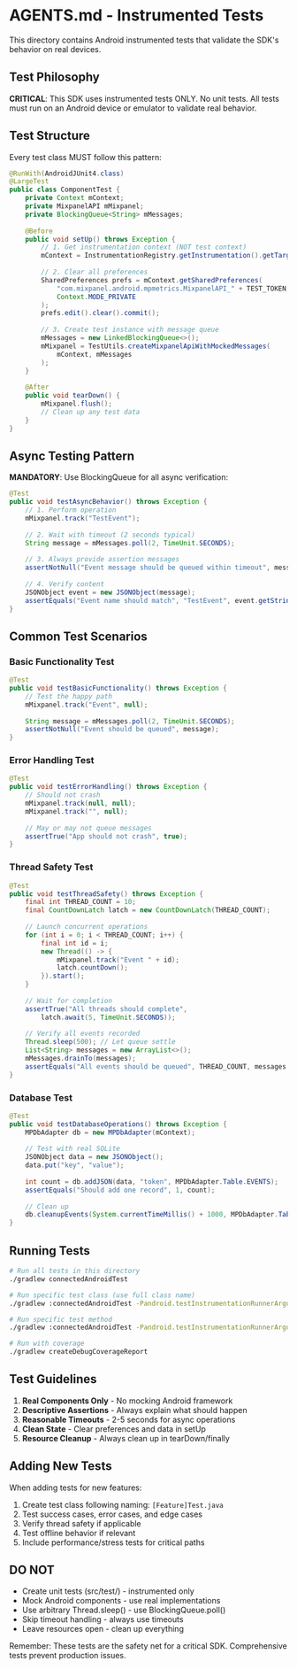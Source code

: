 # AGENTS.md - Instrumented Tests

This directory contains Android instrumented tests that validate the SDK's behavior on real devices.

## Test Philosophy

**CRITICAL**: This SDK uses instrumented tests ONLY. No unit tests. All tests must run on an Android device or emulator to validate real behavior.

## Test Structure

Every test class MUST follow this pattern:

```java
@RunWith(AndroidJUnit4.class)
@LargeTest
public class ComponentTest {
    private Context mContext;
    private MixpanelAPI mMixpanel;
    private BlockingQueue<String> mMessages;
    
    @Before
    public void setUp() throws Exception {
        // 1. Get instrumentation context (NOT test context)
        mContext = InstrumentationRegistry.getInstrumentation().getTargetContext();
        
        // 2. Clear all preferences
        SharedPreferences prefs = mContext.getSharedPreferences(
            "com.mixpanel.android.mpmetrics.MixpanelAPI_" + TEST_TOKEN,
            Context.MODE_PRIVATE
        );
        prefs.edit().clear().commit();
        
        // 3. Create test instance with message queue
        mMessages = new LinkedBlockingQueue<>();
        mMixpanel = TestUtils.createMixpanelApiWithMockedMessages(
            mContext, mMessages
        );
    }
    
    @After
    public void tearDown() {
        mMixpanel.flush();
        // Clean up any test data
    }
}
```

## Async Testing Pattern

**MANDATORY**: Use BlockingQueue for all async verification:

```java
@Test
public void testAsyncBehavior() throws Exception {
    // 1. Perform operation
    mMixpanel.track("TestEvent");
    
    // 2. Wait with timeout (2 seconds typical)
    String message = mMessages.poll(2, TimeUnit.SECONDS);
    
    // 3. Always provide assertion messages
    assertNotNull("Event message should be queued within timeout", message);
    
    // 4. Verify content
    JSONObject event = new JSONObject(message);
    assertEquals("Event name should match", "TestEvent", event.getString("event"));
}
```

## Common Test Scenarios

### Basic Functionality Test
```java
@Test
public void testBasicFunctionality() throws Exception {
    // Test the happy path
    mMixpanel.track("Event", null);
    
    String message = mMessages.poll(2, TimeUnit.SECONDS);
    assertNotNull("Event should be queued", message);
}
```

### Error Handling Test
```java
@Test
public void testErrorHandling() throws Exception {
    // Should not crash
    mMixpanel.track(null, null);
    mMixpanel.track("", null);
    
    // May or may not queue messages
    assertTrue("App should not crash", true);
}
```

### Thread Safety Test
```java
@Test
public void testThreadSafety() throws Exception {
    final int THREAD_COUNT = 10;
    final CountDownLatch latch = new CountDownLatch(THREAD_COUNT);
    
    // Launch concurrent operations
    for (int i = 0; i < THREAD_COUNT; i++) {
        final int id = i;
        new Thread(() -> {
            mMixpanel.track("Event " + id);
            latch.countDown();
        }).start();
    }
    
    // Wait for completion
    assertTrue("All threads should complete", 
        latch.await(5, TimeUnit.SECONDS));
    
    // Verify all events recorded
    Thread.sleep(500); // Let queue settle
    List<String> messages = new ArrayList<>();
    mMessages.drainTo(messages);
    assertEquals("All events should be queued", THREAD_COUNT, messages.size());
}
```

### Database Test
```java
@Test
public void testDatabaseOperations() throws Exception {
    MPDbAdapter db = new MPDbAdapter(mContext);
    
    // Test with real SQLite
    JSONObject data = new JSONObject();
    data.put("key", "value");
    
    int count = db.addJSON(data, "token", MPDbAdapter.Table.EVENTS);
    assertEquals("Should add one record", 1, count);
    
    // Clean up
    db.cleanupEvents(System.currentTimeMillis() + 1000, MPDbAdapter.Table.EVENTS);
}
```

## Running Tests

```bash
# Run all tests in this directory
./gradlew connectedAndroidTest

# Run specific test class (use full class name)
./gradlew :connectedAndroidTest -Pandroid.testInstrumentationRunnerArguments.class=com.mixpanel.android.mpmetrics.MixpanelBasicTest

# Run specific test method
./gradlew :connectedAndroidTest -Pandroid.testInstrumentationRunnerArguments.class=com.mixpanel.android.mpmetrics.MixpanelBasicTest#testEventQueuing

# Run with coverage
./gradlew createDebugCoverageReport
```

## Test Guidelines

1. **Real Components Only** - No mocking Android framework
2. **Descriptive Assertions** - Always explain what should happen
3. **Reasonable Timeouts** - 2-5 seconds for async operations
4. **Clean State** - Clear preferences and data in setUp
5. **Resource Cleanup** - Always clean up in tearDown/finally

## Adding New Tests

When adding tests for new features:

1. Create test class following naming: `[Feature]Test.java`
2. Test success cases, error cases, and edge cases
3. Verify thread safety if applicable
4. Test offline behavior if relevant
5. Include performance/stress tests for critical paths

## DO NOT

- Create unit tests (src/test/) - instrumented only
- Mock Android components - use real implementations
- Use arbitrary Thread.sleep() - use BlockingQueue.poll()
- Skip timeout handling - always use timeouts
- Leave resources open - clean up everything

Remember: These tests are the safety net for a critical SDK. Comprehensive tests prevent production issues.